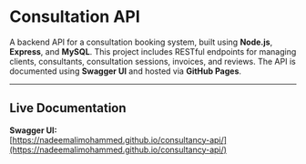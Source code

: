 # Consultation API

A backend API for a consultation booking system, built using **Node.js**, **Express**, and **MySQL**. This project includes RESTful endpoints for managing clients, consultants, consultation sessions, invoices, and reviews. The API is documented using **Swagger UI** and hosted via **GitHub Pages**.

---

## Live Documentation

**Swagger UI:**  
[https://nadeemalimohammed.github.io/consultancy-api/](https://nadeemalimohammed.github.io/consultancy-api/)
